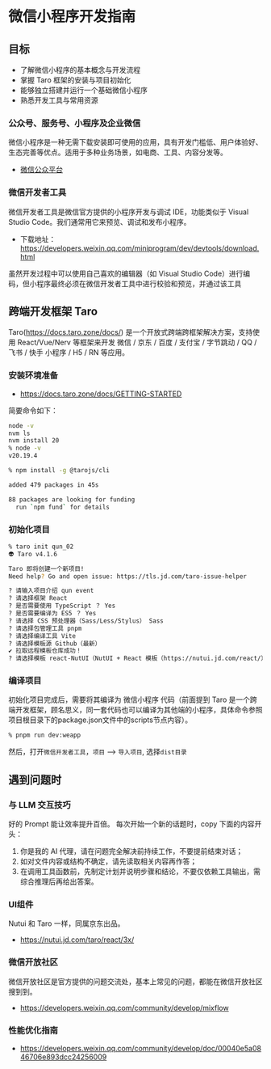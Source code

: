 # 微信小程序开发指南

## 目标

- 了解微信小程序的基本概念与开发流程
- 掌握 Taro 框架的安装与项目初始化
- 能够独立搭建并运行一个基础微信小程序
- 熟悉开发工具与常用资源

### 公众号、服务号、小程序及企业微信

微信小程序是一种无需下载安装即可使用的应用，具有开发门槛低、用户体验好、生态完善等优点。适用于多种业务场景，如电商、工具、内容分发等。

- [微信公众平台](https://mp.weixin.qq.com/)

### 微信开发者工具
微信开发者工具是微信官方提供的小程序开发与调试 IDE，功能类似于 Visual Studio Code。我们通常用它来预览、调试和发布小程序。  
- 下载地址：https://developers.weixin.qq.com/miniprogram/dev/devtools/download.html

虽然开发过程中可以使用自己喜欢的编辑器（如 Visual Studio Code）进行编码，但小程序最终必须在微信开发者工具中进行校验和预览，并通过该工具

## 跨端开发框架 Taro

Taro(https://docs.taro.zone/docs/) 是一个开放式跨端跨框架解决方案，支持使用 React/Vue/Nerv 等框架来开发 微信 / 京东 / 百度 / 支付宝 / 字节跳动 / QQ / 飞书 / 快手 小程序 / H5 / RN 等应用。

### 安装环境准备

- https://docs.taro.zone/docs/GETTING-STARTED

简要命令如下：

```sh
node -v
nvm ls
nvm install 20
% node -v
v20.19.4

% npm install -g @tarojs/cli

added 479 packages in 45s

88 packages are looking for funding
  run `npm fund` for details


```

### 初始化项目

```sh
% taro init qun_02
👽 Taro v4.1.6

Taro 即将创建一个新项目!
Need help? Go and open issue: https://tls.jd.com/taro-issue-helper

? 请输入项目介绍 qun event
? 请选择框架 React
? 是否需要使用 TypeScript ？ Yes
? 是否需要编译为 ES5 ？ Yes
? 请选择 CSS 预处理器（Sass/Less/Stylus） Sass
? 请选择包管理工具 pnpm
? 请选择编译工具 Vite
? 请选择模板源 Github（最新）
✔ 拉取远程模板仓库成功！
? 请选择模板 react-NutUI（NutUI + React 模板（https://nutui.jd.com/react/））

```

### 编译项目
初始化项目完成后，需要将其编译为 微信小程序 代码（前面提到 Taro 是一个跨端开发框架，顾名思义，同一套代码也可以编译为其他端的小程序，具体命令参照项目根目录下的package.json文件中的scripts节点内容）。
```sh
% pnpm run dev:weapp
```

然后，打开`微信开发者工具`，`项目` --> `导入项目`, 选择`dist目录`


## 遇到问题时

### 与 LLM 交互技巧

好的 Prompt 能让效率提升百倍。
每次开始一个新的话题时，copy 下面的内容开头：

1. 你是我的 AI 代理，请在问题完全解决前持续工作，不要提前结束对话；
2. 如对文件内容或结构不确定，请先读取相关内容再作答；
3. 在调用工具函数前，先制定计划并说明步骤和结论，不要仅依赖工具输出，需综合推理后再给出答案。

### UI组件
Nutui 和 Taro 一样，同属京东出品。

- https://nutui.jd.com/taro/react/3x/


### 微信开放社区
微信开放社区是官方提供的问题交流处，基本上常见的问题，都能在微信开放社区搜到到。
- https://developers.weixin.qq.com/community/develop/mixflow

### 性能优化指南

- https://developers.weixin.qq.com/community/develop/doc/00040e5a0846706e893dcc24256009
